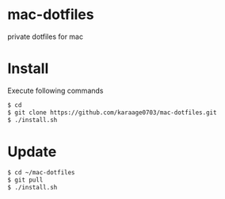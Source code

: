 # mac-dotfiles
private dotfiles for mac

# Install
Execute following commands

```sh
$ cd
$ git clone https://github.com/karaage0703/mac-dotfiles.git
$ ./install.sh
```

# Update
```sh
$ cd ~/mac-dotfiles
$ git pull
$ ./install.sh
```
